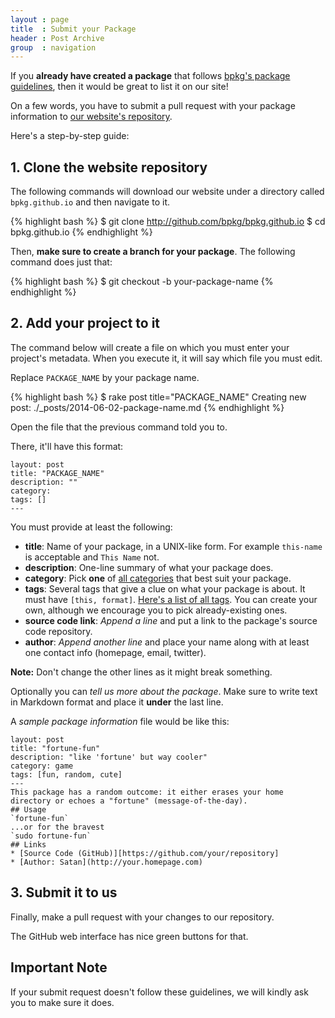 ```yaml
---
layout : page
title  : Submit your Package
header : Post Archive
group  : navigation
---
```


If you **already have created a package** that follows [bpkg's package guidelines][guide], then it would be great to list it on our site!

On a few words, you have to submit a pull request with your package information to [our website's repository][site].

Here's a step-by-step guide:

## 1. Clone the website repository

The following commands will download our website under a directory called `bpkg.github.io` and then navigate to it.

{% highlight bash %}
$ git clone http://github.com/bpkg/bpkg.github.io
$ cd bpkg.github.io
{% endhighlight %}

Then, **make sure to create a branch for your package**. The following command does just that:

{% highlight bash %}
$ git checkout -b your-package-name
{% endhighlight %}

## 2. Add your project to it

The command below will create a file on which you must enter your project's metadata. When you execute it, it will say which file you must edit.

Replace `PACKAGE_NAME` by your package name.

{% highlight bash %}
$ rake post title="PACKAGE_NAME"
Creating new post: ./_posts/2014-06-02-package-name.md
{% endhighlight %}

Open the file that the previous command told you to.

There, it'll have this format:

    layout: post
    title: "PACKAGE_NAME"
    description: ""
    category:
    tags: []
    ---

You must provide at least the following:

* **title**: Name of your package, in a UNIX-like form.
  For example `this-name` is acceptable and `This Name` not.
* **description**: One-line summary of what your package does.
* **category**: Pick **one** of [all categories](/packages/category) that best suit your package.
* **tags**: Several tags that give a clue on what your package is about. It must have `[this, format]`.
 [Here's a list of all tags](/packages/category). You can create your own, although we encourage you to pick already-existing ones.
* **source code link**: *Append a line* and put a link to the package's source code repository.
* **author**: *Append another line* and place your name along with at least one contact info (homepage, email, twitter).

**Note:** Don't change the other lines as it might break something.

Optionally you can _tell us more about the package_. Make sure to write text in Markdown format and place it **under** the last line.

A _sample package information_ file would be like this:

    layout: post
    title: "fortune-fun"
    description: "like 'fortune' but way cooler"
    category: game
    tags: [fun, random, cute]
    ---
	This package has a random outcome: it either erases your home directory or echoes a "fortune" (message-of-the-day).
	## Usage
	`fortune-fun`
	...or for the bravest
	`sudo fortune-fun`
	## Links
	* [Source Code (GitHub)][https://github.com/your/repository]
	* [Author: Satan](http://your.homepage.com)

## 3. Submit it to us

Finally, make a pull request with your changes to our repository.

The GitHub web interface has nice green buttons for that.

## Important Note

If your submit request doesn't follow these guidelines, we will kindly ask you to make sure it does.

[guide]: /guidelines
[site]:  https://github.com/bpkg/bpkg.github.io
